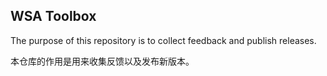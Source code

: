 ## WSA Toolbox

The purpose of this repository is to collect feedback and publish releases.

本仓库的作用是用来收集反馈以及发布新版本。